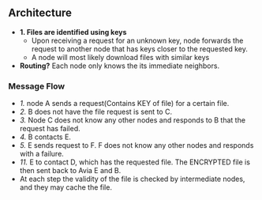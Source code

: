 ## Architecture
- **1. Files are identified using keys**
  - Upon receiving a request for an unknown key, node forwards the request to another node that has keys closer to the requested key.
  - A node will most likely download files with similar keys
- **Routing?** Each node only knows the its immediate neighbors.

### Message Flow
- *1.* node A sends a request(Contains KEY of file) for a certain file.
- *2.* B does not have the file request is sent to C.
- *3.* Node C does not know any other nodes and responds to B that the request has failed.
- *4.* B contacts E.
- *5.* E sends request to F. F does not know any other nodes and responds with a failure.
- *11.* E to contact D, which has the requested file. The ENCRYPTED file is then sent back to Avia E and B.
- At each step the validity of the file is checked by intermediate nodes, and they may cache the file.
